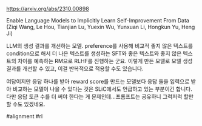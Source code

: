 https://arxiv.org/abs/2310.00898

Enable Language Models to Implicitly Learn Self-Improvement From Data (Ziqi Wang, Le Hou, Tianjian Lu, Yuexin Wu, Yunxuan Li, Hongkun Yu, Heng Ji)

LLM의 생성 결과를 개선하는 모델. preference를 사용해 비교적 좋지 않은 텍스트를 condition으로 해서 더 나은 텍스트를 생성하는 SFT와 좋은 텍스트와 좋지 않은 텍스트의 차이를 예측하는 RM으로 RLHF를 진행하는 군요. 이렇게 만든 모델로 모델 생성 결과를 개선할 수 있고, 이걸 반복적으로 적용할 수도 있습니다.

여담이지만 응답 하나를 받아 reward score를 만드는 모델보다 응답 둘을 입력으로 받아 비교하는 모델이 나을 수 있다는 것은 SLiC에서도 언급하고 있는 부분이긴 합니다. 다만 응답 토큰 수를 더 써야 한다는 게 문제인데...프롬프트는 공유하니 그럭저럭 할만 할 수도 있겠네요.

#alignment #rl 